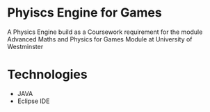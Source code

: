 # Phyiscs Engine for Games
A Physics Engine build as a Coursework requirement for the module Advanced Maths and Physics for Games Module at University of Westminster
# Technologies
* JAVA
* Eclipse IDE
